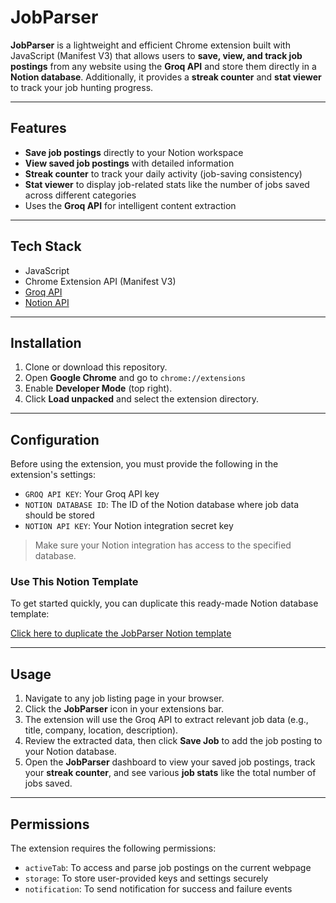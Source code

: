 # JobParser 

**JobParser** is a lightweight and efficient Chrome extension built with JavaScript (Manifest V3) that allows users to **save, view, and track job postings** from any website using the **Groq API** and store them directly in a **Notion database**. Additionally, it provides a **streak counter** and **stat viewer** to track your job hunting progress.

---

## Features


- **Save job postings** directly to your Notion workspace
- **View saved job postings** with detailed information
- **Streak counter** to track your daily activity (job-saving consistency)
- **Stat viewer** to display job-related stats like the number of jobs saved across different categories 
- Uses the **Groq API** for intelligent content extraction

---

## Tech Stack

- JavaScript
- Chrome Extension API (Manifest V3)
- [Groq API](https://groq.com)
- [Notion API](https://developers.notion.com/)

---

## Installation

1. Clone or download this repository.
2. Open **Google Chrome** and go to `chrome://extensions`
3. Enable **Developer Mode** (top right).
4. Click **Load unpacked** and select the extension directory.

---

## Configuration

Before using the extension, you must provide the following in the extension's settings:

- `GROQ API KEY`: Your Groq API key  
- `NOTION DATABASE ID`: The ID of the Notion database where job data should be stored  
- `NOTION API KEY`: Your Notion integration secret key

> Make sure your Notion integration has access to the specified database.

### Use This Notion Template

To get started quickly, you can duplicate this ready-made Notion database template:

 [Click here to duplicate the JobParser Notion template](https://actually-scooter-8cb.notion.site/1cfc5249688a80ffaf9fef5505ae88fa?v=1cfc5249688a81438497000c5980f30e&pvs=4)

---

## Usage

1. Navigate to any job listing page in your browser.
2. Click the **JobParser** icon in your extensions bar.
3. The extension will use the Groq API to extract relevant job data (e.g., title, company, location, description).
4. Review the extracted data, then click **Save Job** to add the job posting to your Notion database.
5. Open the **JobParser** dashboard to view your saved job postings, track your **streak counter**, and see various **job stats** like the total number of jobs saved.

---

## Permissions

The extension requires the following permissions:

- `activeTab`: To access and parse job postings on the current webpage  
- `storage`: To store user-provided keys and settings securely
- `notification`: To send notification for success and failure events
